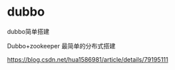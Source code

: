 # dubbo
dubbo简单搭建

Dubbo+zookeeper 最简单的分布式搭建

https://blog.csdn.net/hua1586981/article/details/79195111
